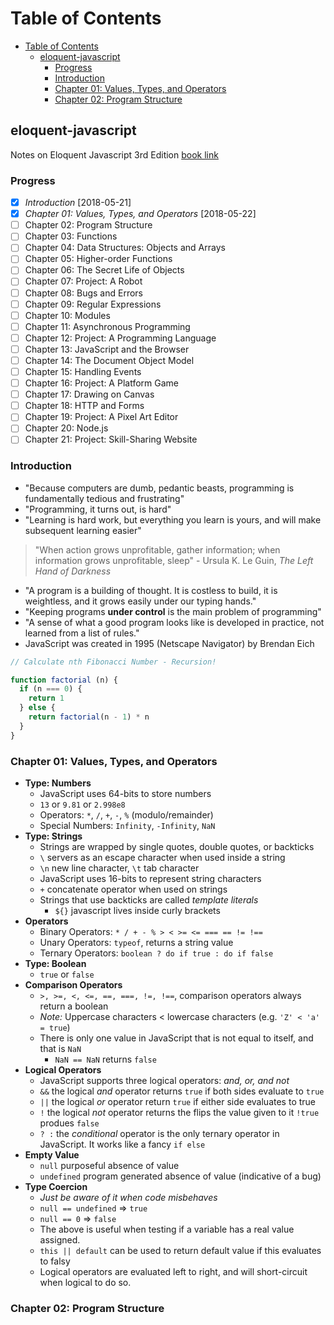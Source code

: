 # Table of Contents

<!-- TOC -->

- [Table of Contents](#table-of-contents)
  - [eloquent-javascript](#eloquent-javascript)
    - [Progress](#progress)
    - [Introduction](#introduction)
    - [Chapter 01: Values, Types, and Operators](#chapter-01-values-types-and-operators)
    - [Chapter 02: Program Structure](#chapter-02-program-structure)

<!-- /TOC -->

## eloquent-javascript

Notes on Eloquent Javascript 3rd Edition [book link](http://eloquentjavascript.net/)

### Progress

- [X] *Introduction* [2018-05-21]
- [X] *Chapter 01: Values, Types, and Operators* [2018-05-22]
- [ ] Chapter 02: Program Structure
- [ ] Chapter 03: Functions
- [ ] Chapter 04: Data Structures: Objects and Arrays
- [ ] Chapter 05: Higher-order Functions
- [ ] Chapter 06: The Secret Life of Objects
- [ ] Chapter 07: Project: A Robot
- [ ] Chapter 08: Bugs and Errors
- [ ] Chapter 09: Regular Expressions
- [ ] Chapter 10: Modules
- [ ] Chapter 11: Asynchronous Programming
- [ ] Chapter 12: Project: A Programming Language
- [ ] Chapter 13: JavaScript and the Browser
- [ ] Chapter 14: The Document Object Model
- [ ] Chapter 15: Handling Events
- [ ] Chapter 16: Project: A Platform Game
- [ ] Chapter 17: Drawing on Canvas
- [ ] Chapter 18: HTTP and Forms
- [ ] Chapter 19: Project: A Pixel Art Editor
- [ ] Chapter 20: Node.js
- [ ] Chapter 21: Project: Skill-Sharing Website

### Introduction

- "Because computers are dumb, pedantic beasts, programming is fundamentally tedious and frustrating"
- "Programming, it turns out, is hard"
- "Learning is hard work, but everything you learn is yours, and will make subsequent learning easier"
> "When action grows unprofitable, gather information; when information grows unprofitable, sleep" - Ursula K. Le Guin, _The Left Hand of Darkness_
- "A program is a building of thought. It is costless to build, it is weightless, and it grows easily under our typing hands."
- "Keeping programs **under control** is the main problem of programming"
- "A sense of what a good program looks like is developed in practice, not learned from a list of rules."
- JavaScript was created in 1995 (Netscape Navigator) by Brendan Eich

```javascript
// Calculate nth Fibonacci Number - Recursion!

function factorial (n) {
  if (n === 0) {
    return 1
  } else {
    return factorial(n - 1) * n
  }
}
```

### Chapter 01: Values, Types, and Operators

- **Type: Numbers**
  - JavaScript uses 64-bits to store numbers
  - `13` or `9.81` or `2.998e8`
  - Operators: `*`, `/`, `+`, `-`, `%` (modulo/remainder)
  - Special Numbers:  `Infinity`, `-Infinity`, `NaN`
- **Type: Strings**
  - Strings are wrapped by single quotes, double quotes, or backticks
  - `\` servers as an escape character when used inside a string
  - `\n` new line character, `\t` tab character
  - JavaScript uses 16-bits to represent string characters
  - `+` concatenate operator when used on strings
  - Strings that use backticks are called _template literals_
    - `${}` javascript lives inside curly brackets
- **Operators**
  - Binary Operators: `* / + - % > < >= <= === == != !==`
  - Unary Operators: `typeof`, returns a string value
  - Ternary Operators: `boolean ? do if true : do if false`
- **Type: Boolean**
  - `true` or `false`
- **Comparison Operators**
  - `>, >=, <, <=, ==, ===, !=, !==`, comparison operators always return a boolean
  - _Note:_ Uppercase characters < lowercase characters (e.g. `'Z' < 'a' = true`)
  - There is only one value in JavaScript that is not equal to itself, and that is `NaN`
    - `NaN == NaN` returns `false`
- **Logical Operators**
  - JavaScript supports three logical operators: _and, or, and not_
  - `&&` the logical _and_ operator returns `true` if both sides evaluate to `true`
  - `||` the logical _or_ operator return `true` if either side evaluates to true
  - `!` the logical _not_ operator returns the flips the value given to it `!true` produes `false`
  - `? :` the _conditional_ operator is the only ternary operator in JavaScript. It works like a fancy `if else`
- **Empty Value**
  - `null` purposeful absence of value
  - `undefined` program generated absence of value (indicative of a bug)
- **Type Coercion**
  - _Just be aware of it when code misbehaves_
  - `null == undefined` => `true`
  - `null == 0` => `false`
  - The above is useful when testing if a variable has a real value assigned.
  - `this || default` can be used to return default value if this evaluates to falsy
  - Logical operators are evaluated left to right, and will short-circuit when logical to do so.

### Chapter 02: Program Structure
